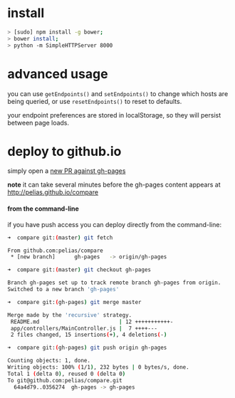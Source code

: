 # install

```bash
> [sudo] npm install -g bower;
> bower install;
> python -m SimpleHTTPServer 8000
```

# advanced usage

you can use ```getEndpoints()``` and ```setEndpoints()``` to change which hosts are being queried, or use ```resetEndpoints()``` to reset to defaults.

your endpoint preferences are stored in localStorage, so they will persist between page loads.

# deploy to github.io

simply open a [new PR against gh-pages](https://github.com/pelias/compare/compare/gh-pages...master)

**note** it can take several minutes before the gh-pages content appears at http://pelias.github.io/compare

#### from the command-line

if you have push access you can deploy directly from the command-line:

```bash
➜  compare git:(master) git fetch

From github.com:pelias/compare
 * [new branch]      gh-pages   -> origin/gh-pages
```
```bash
➜  compare git:(master) git checkout gh-pages

Branch gh-pages set up to track remote branch gh-pages from origin.
Switched to a new branch 'gh-pages'
```
```bash
➜  compare git:(gh-pages) git merge master

Merge made by the 'recursive' strategy.
 README.md                         | 12 +++++++++++-
 app/controllers/MainController.js |  7 ++++---
 2 files changed, 15 insertions(+), 4 deletions(-)
 ```
 ```bash
➜  compare git:(gh-pages) git push origin gh-pages

Counting objects: 1, done.
Writing objects: 100% (1/1), 232 bytes | 0 bytes/s, done.
Total 1 (delta 0), reused 0 (delta 0)
To git@github.com:pelias/compare.git
   64a4d79..0356274  gh-pages -> gh-pages
```
